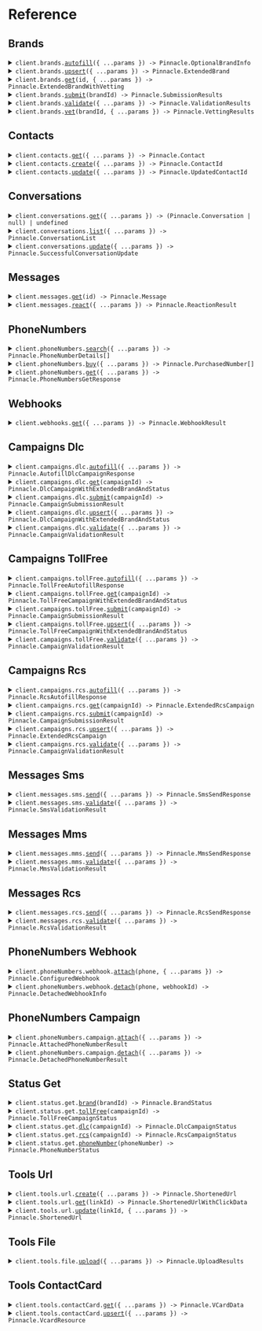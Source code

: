 # Reference

## Brands

<details><summary><code>client.brands.<a href="/src/api/resources/brands/client/Client.ts">autofill</a>({ ...params }) -> Pinnacle.OptionalBrandInfo</code></summary>
<dl>
<dd>

#### 📝 Description

<dl>
<dd>

<dl>
<dd>

Automatically populate brand information based on partial input data you provide.

</dd>
</dl>
</dd>
</dl>

#### 🔌 Usage

<dl>
<dd>

<dl>
<dd>

```typescript
await client.brands.autofill({
    additional_info: "A developer-friendly, compliant API for SMS, MMS, and RCS, built to scale real conversations.",
    name: "Pinnacle",
    options: {
        forceReload: true,
    },
    website: "https://www.pinnacle.sh",
});
```

</dd>
</dl>
</dd>
</dl>

#### ⚙️ Parameters

<dl>
<dd>

<dl>
<dd>

**request:** `Pinnacle.AutofillBrandParams`

</dd>
</dl>

<dl>
<dd>

**requestOptions:** `Brands.RequestOptions`

</dd>
</dl>
</dd>
</dl>

</dd>
</dl>
</details>

<details><summary><code>client.brands.<a href="/src/api/resources/brands/client/Client.ts">upsert</a>({ ...params }) -> Pinnacle.ExtendedBrand</code></summary>
<dl>
<dd>

#### 📝 Description

<dl>
<dd>

<dl>
<dd>

Create a new brand or update an existing brand by with the provided information.

</dd>
</dl>
</dd>
</dl>

#### 🔌 Usage

<dl>
<dd>

<dl>
<dd>

```typescript
await client.brands.upsert({
    address: "500 Folsom St, San Francisco, CA 94105",
    contact: {
        email: "michael.chen@trypinnacle.app",
        name: "Michael Chen",
        phone: "+14155551234",
        title: "Customer Support Representative",
    },
    dba: "Pinnacle RCS",
    description: "A developer-friendly, compliant API for SMS, MMS, and RCS, built to scale real conversations.",
    ein: "88-1234567",
    email: "founders@trypinnacle.app",
    id: 1,
    name: "Pinnacle",
    sector: "TECHNOLOGY",
    type: "PRIVATE_PROFIT",
    website: "https://www.pinnacle.sh",
});
```

</dd>
</dl>
</dd>
</dl>

#### ⚙️ Parameters

<dl>
<dd>

<dl>
<dd>

**request:** `Pinnacle.UpsertBrandParams`

</dd>
</dl>

<dl>
<dd>

**requestOptions:** `Brands.RequestOptions`

</dd>
</dl>
</dd>
</dl>

</dd>
</dl>
</details>

<details><summary><code>client.brands.<a href="/src/api/resources/brands/client/Client.ts">get</a>(id, { ...params }) -> Pinnacle.ExtendedBrandWithVetting</code></summary>
<dl>
<dd>

#### 📝 Description

<dl>
<dd>

<dl>
<dd>

Retrieve detailed information for a specific brand in your account by ID.

</dd>
</dl>
</dd>
</dl>

#### 🔌 Usage

<dl>
<dd>

<dl>
<dd>

```typescript
await client.brands.get(1);
```

</dd>
</dl>
</dd>
</dl>

#### ⚙️ Parameters

<dl>
<dd>

<dl>
<dd>

**id:** `number` — ID of an existing brand in your account that you want to retrieve.

</dd>
</dl>

<dl>
<dd>

**request:** `Pinnacle.BrandsGetRequest`

</dd>
</dl>

<dl>
<dd>

**requestOptions:** `Brands.RequestOptions`

</dd>
</dl>
</dd>
</dl>

</dd>
</dl>
</details>

<details><summary><code>client.brands.<a href="/src/api/resources/brands/client/Client.ts">submit</a>(brandId) -> Pinnacle.SubmissionResults</code></summary>
<dl>
<dd>

#### 📝 Description

<dl>
<dd>

<dl>
<dd>

Submit your brand for review and approval by the compliance team.

</dd>
</dl>
</dd>
</dl>

#### 🔌 Usage

<dl>
<dd>

<dl>
<dd>

```typescript
await client.brands.submit(1);
```

</dd>
</dl>
</dd>
</dl>

#### ⚙️ Parameters

<dl>
<dd>

<dl>
<dd>

**brandId:** `number`

The unique identifier of the brand you want to submit for review. <br>

Must correspond to an existing brand in your account that is ready for submission.

</dd>
</dl>

<dl>
<dd>

**requestOptions:** `Brands.RequestOptions`

</dd>
</dl>
</dd>
</dl>

</dd>
</dl>
</details>

<details><summary><code>client.brands.<a href="/src/api/resources/brands/client/Client.ts">validate</a>({ ...params }) -> Pinnacle.ValidationResults</code></summary>
<dl>
<dd>

#### 📝 Description

<dl>
<dd>

<dl>
<dd>

Validate your brand information for compliance and correctness before submission or storage.

</dd>
</dl>
</dd>
</dl>

#### 🔌 Usage

<dl>
<dd>

<dl>
<dd>

```typescript
await client.brands.validate({
    address: "500 Folsom St, San Francisco, CA 94105",
    contact: {
        email: "michael.chen@trypinnacle.app",
        name: "Michael Chen",
        phone: "+14155551234",
        title: "Customer Support Representative",
    },
    dba: "Pinnacle Messaging",
    description: "Pinnacle is an SMS, MMS, and RCS API for scaling conversations with customers you value.",
    ein: "88-1234567",
    email: "founders@trypinnacle.app",
    name: "Pinnacle",
    sector: "TECHNOLOGY",
    type: "PRIVATE_PROFIT",
    website: "https://www.pinnacle.sh",
});
```

</dd>
</dl>
</dd>
</dl>

#### ⚙️ Parameters

<dl>
<dd>

<dl>
<dd>

**request:** `Pinnacle.ValidateBrandParams`

</dd>
</dl>

<dl>
<dd>

**requestOptions:** `Brands.RequestOptions`

</dd>
</dl>
</dd>
</dl>

</dd>
</dl>
</details>

<details><summary><code>client.brands.<a href="/src/api/resources/brands/client/Client.ts">vet</a>(brandId, { ...params }) -> Pinnacle.VettingResults</code></summary>
<dl>
<dd>

#### 📝 Description

<dl>
<dd>

<dl>
<dd>

Submit a brand for external vetting verification to enhance your brand's trust score and improved message delivery rates.

</dd>
</dl>
</dd>
</dl>

#### 🔌 Usage

<dl>
<dd>

<dl>
<dd>

```typescript
await client.brands.vet(1, {});
```

</dd>
</dl>
</dd>
</dl>

#### ⚙️ Parameters

<dl>
<dd>

<dl>
<dd>

**brandId:** `number`

The unique identifier of the brand to vet. <br>

The brand must be already registered before it can be vetted.

</dd>
</dl>

<dl>
<dd>

**request:** `Pinnacle.VetBrandParams`

</dd>
</dl>

<dl>
<dd>

**requestOptions:** `Brands.RequestOptions`

</dd>
</dl>
</dd>
</dl>

</dd>
</dl>
</details>

## Contacts

<details><summary><code>client.contacts.<a href="/src/api/resources/contacts/client/Client.ts">get</a>({ ...params }) -> Pinnacle.Contact</code></summary>
<dl>
<dd>

#### 📝 Description

<dl>
<dd>

<dl>
<dd>

Retrieve contact information for a given number.

</dd>
</dl>
</dd>
</dl>

#### 🔌 Usage

<dl>
<dd>

<dl>
<dd>

```typescript
await client.contacts.get();
```

</dd>
</dl>
</dd>
</dl>

#### ⚙️ Parameters

<dl>
<dd>

<dl>
<dd>

**request:** `Pinnacle.ContactsGetRequest`

</dd>
</dl>

<dl>
<dd>

**requestOptions:** `Contacts.RequestOptions`

</dd>
</dl>
</dd>
</dl>

</dd>
</dl>
</details>

<details><summary><code>client.contacts.<a href="/src/api/resources/contacts/client/Client.ts">create</a>({ ...params }) -> Pinnacle.ContactId</code></summary>
<dl>
<dd>

#### 📝 Description

<dl>
<dd>

<dl>
<dd>

Create a new contact for a given phone number.

</dd>
</dl>
</dd>
</dl>

#### 🔌 Usage

<dl>
<dd>

<dl>
<dd>

```typescript
await client.contacts.create({
    phoneNumber: "phoneNumber",
});
```

</dd>
</dl>
</dd>
</dl>

#### ⚙️ Parameters

<dl>
<dd>

<dl>
<dd>

**request:** `Pinnacle.CreateContactParams`

</dd>
</dl>

<dl>
<dd>

**requestOptions:** `Contacts.RequestOptions`

</dd>
</dl>
</dd>
</dl>

</dd>
</dl>
</details>

<details><summary><code>client.contacts.<a href="/src/api/resources/contacts/client/Client.ts">update</a>({ ...params }) -> Pinnacle.UpdatedContactId</code></summary>
<dl>
<dd>

#### 📝 Description

<dl>
<dd>

<dl>
<dd>

Update an existing contact.

</dd>
</dl>
</dd>
</dl>

#### 🔌 Usage

<dl>
<dd>

<dl>
<dd>

```typescript
await client.contacts.update({
    description: "Retired",
    email: "alvaroopedtech@pinnacle.sh",
    name: "Retired Bestie",
    tags: ["friend"],
    id: 137,
});
```

</dd>
</dl>
</dd>
</dl>

#### ⚙️ Parameters

<dl>
<dd>

<dl>
<dd>

**request:** `Pinnacle.UpdateContactParams`

</dd>
</dl>

<dl>
<dd>

**requestOptions:** `Contacts.RequestOptions`

</dd>
</dl>
</dd>
</dl>

</dd>
</dl>
</details>

## Conversations

<details><summary><code>client.conversations.<a href="/src/api/resources/conversations/client/Client.ts">get</a>({ ...params }) -> (Pinnacle.Conversation | null) | undefined</code></summary>
<dl>
<dd>

#### 📝 Description

<dl>
<dd>

<dl>
<dd>

Fetch a specific conversation using either its unique identifier or by matching sender and recipient details.

</dd>
</dl>
</dd>
</dl>

#### 🔌 Usage

<dl>
<dd>

<dl>
<dd>

```typescript
await client.conversations.get({
    id: 1,
});
```

</dd>
</dl>
</dd>
</dl>

#### ⚙️ Parameters

<dl>
<dd>

<dl>
<dd>

**request:** `Pinnacle.GetConversationParams`

</dd>
</dl>

<dl>
<dd>

**requestOptions:** `Conversations.RequestOptions`

</dd>
</dl>
</dd>
</dl>

</dd>
</dl>
</details>

<details><summary><code>client.conversations.<a href="/src/api/resources/conversations/client/Client.ts">list</a>({ ...params }) -> Pinnacle.ConversationList</code></summary>
<dl>
<dd>

#### 📝 Description

<dl>
<dd>

<dl>
<dd>

Retrieves conversations by page with optional filtering based off provided parameters.

</dd>
</dl>
</dd>
</dl>

#### 🔌 Usage

<dl>
<dd>

<dl>
<dd>

```typescript
await client.conversations.list({
    brandId: 101,
    campaignId: 136,
    campaignType: "TOLL_FREE",
    pageIndex: 0,
    pageSize: 20,
    receiver: "+16509231662",
    sender: "+18445551234",
});
```

</dd>
</dl>
</dd>
</dl>

#### ⚙️ Parameters

<dl>
<dd>

<dl>
<dd>

**request:** `Pinnacle.ListConversationsParams`

</dd>
</dl>

<dl>
<dd>

**requestOptions:** `Conversations.RequestOptions`

</dd>
</dl>
</dd>
</dl>

</dd>
</dl>
</details>

<details><summary><code>client.conversations.<a href="/src/api/resources/conversations/client/Client.ts">update</a>({ ...params }) -> Pinnacle.SuccessfulConversationUpdate</code></summary>
<dl>
<dd>

#### 📝 Description

<dl>
<dd>

<dl>
<dd>

Update the notes associated with a specific conversation.

</dd>
</dl>
</dd>
</dl>

#### 🔌 Usage

<dl>
<dd>

<dl>
<dd>

```typescript
await client.conversations.update({
    id: 123,
    notes: "Follow-up completed. Customer satisfied with resolution.",
});
```

</dd>
</dl>
</dd>
</dl>

#### ⚙️ Parameters

<dl>
<dd>

<dl>
<dd>

**request:** `Pinnacle.UpdateConversationParams`

</dd>
</dl>

<dl>
<dd>

**requestOptions:** `Conversations.RequestOptions`

</dd>
</dl>
</dd>
</dl>

</dd>
</dl>
</details>

## Messages

<details><summary><code>client.messages.<a href="/src/api/resources/messages/client/Client.ts">get</a>(id) -> Pinnacle.Message</code></summary>
<dl>
<dd>

#### 📝 Description

<dl>
<dd>

<dl>
<dd>

Retrieve a previously sent message.

</dd>
</dl>
</dd>
</dl>

#### 🔌 Usage

<dl>
<dd>

<dl>
<dd>

```typescript
await client.messages.get(1240);
```

</dd>
</dl>
</dd>
</dl>

#### ⚙️ Parameters

<dl>
<dd>

<dl>
<dd>

**id:** `number` — Unique identifier of the message.

</dd>
</dl>

<dl>
<dd>

**requestOptions:** `Messages.RequestOptions`

</dd>
</dl>
</dd>
</dl>

</dd>
</dl>
</details>

<details><summary><code>client.messages.<a href="/src/api/resources/messages/client/Client.ts">react</a>({ ...params }) -> Pinnacle.ReactionResult</code></summary>
<dl>
<dd>

#### 📝 Description

<dl>
<dd>

<dl>
<dd>

Add or remove an emoji reaction to a previously sent message.

</dd>
</dl>
</dd>
</dl>

#### 🔌 Usage

<dl>
<dd>

<dl>
<dd>

```typescript
await client.messages.react({
    messageId: 1410,
    options: {
        force: true,
    },
    reaction: "\uD83D\uDC4D",
});
```

</dd>
</dl>
</dd>
</dl>

#### ⚙️ Parameters

<dl>
<dd>

<dl>
<dd>

**request:** `Pinnacle.ReactMessageParams`

</dd>
</dl>

<dl>
<dd>

**requestOptions:** `Messages.RequestOptions`

</dd>
</dl>
</dd>
</dl>

</dd>
</dl>
</details>

## PhoneNumbers

<details><summary><code>client.phoneNumbers.<a href="/src/api/resources/phoneNumbers/client/Client.ts">search</a>({ ...params }) -> Pinnacle.PhoneNumberDetails[]</code></summary>
<dl>
<dd>

#### 📝 Description

<dl>
<dd>

<dl>
<dd>

Search for available phone numbers that match your exact criteria.

</dd>
</dl>
</dd>
</dl>

#### 🔌 Usage

<dl>
<dd>

<dl>
<dd>

```typescript
await client.phoneNumbers.search({
    features: ["SMS", "MMS"],
    location: {
        city: "New York",
        nationalDestinationCode: "212",
    },
    number: {
        contains: "514",
        startsWith: "45",
    },
    options: {
        limit: 4,
    },
    type: ["LOCAL"],
});
```

</dd>
</dl>
</dd>
</dl>

#### ⚙️ Parameters

<dl>
<dd>

<dl>
<dd>

**request:** `Pinnacle.SearchPhoneNumberParams`

</dd>
</dl>

<dl>
<dd>

**requestOptions:** `PhoneNumbers.RequestOptions`

</dd>
</dl>
</dd>
</dl>

</dd>
</dl>
</details>

<details><summary><code>client.phoneNumbers.<a href="/src/api/resources/phoneNumbers/client/Client.ts">buy</a>({ ...params }) -> Pinnacle.PurchasedNumber[]</code></summary>
<dl>
<dd>

#### 📝 Description

<dl>
<dd>

<dl>
<dd>

Purchase one or more phone numbers found through the [search endpoint](./search). <br>

Billing uses your account credits and the numbers are ready for immediate use.

</dd>
</dl>
</dd>
</dl>

#### 🔌 Usage

<dl>
<dd>

<dl>
<dd>

```typescript
await client.phoneNumbers.buy({
    numbers: ["+18559491727"],
});
```

</dd>
</dl>
</dd>
</dl>

#### ⚙️ Parameters

<dl>
<dd>

<dl>
<dd>

**request:** `Pinnacle.BuyPhoneNumberParams`

</dd>
</dl>

<dl>
<dd>

**requestOptions:** `PhoneNumbers.RequestOptions`

</dd>
</dl>
</dd>
</dl>

</dd>
</dl>
</details>

<details><summary><code>client.phoneNumbers.<a href="/src/api/resources/phoneNumbers/client/Client.ts">get</a>({ ...params }) -> Pinnacle.PhoneNumbersGetResponse</code></summary>
<dl>
<dd>

#### 📝 Description

<dl>
<dd>

<dl>
<dd>

Retrieve information about any phone number.

</dd>
</dl>
</dd>
</dl>

#### 🔌 Usage

<dl>
<dd>

<dl>
<dd>

```typescript
await client.phoneNumbers.get({
    phone: "+11234567890",
    level: "advanced",
    options: {
        risk: true,
        enhanced_contact_info: {
            context: "This is my friend from JZ. He has done a lot in the crypto space.",
        },
    },
});
```

</dd>
</dl>
</dd>
</dl>

#### ⚙️ Parameters

<dl>
<dd>

<dl>
<dd>

**request:** `Pinnacle.RetrievePhoneNumberDetailsParams`

</dd>
</dl>

<dl>
<dd>

**requestOptions:** `PhoneNumbers.RequestOptions`

</dd>
</dl>
</dd>
</dl>

</dd>
</dl>
</details>

## Webhooks

<details><summary><code>client.webhooks.<a href="/src/api/resources/webhooks/client/Client.ts">get</a>({ ...params }) -> Pinnacle.WebhookResult</code></summary>
<dl>
<dd>

#### 📝 Description

<dl>
<dd>

<dl>
<dd>

Retrieve all webhook that are set up to receive events for specific URLs or phone numbers.

</dd>
</dl>
</dd>
</dl>

#### 🔌 Usage

<dl>
<dd>

<dl>
<dd>

```typescript
await client.webhooks.get({
    identifiers: [
        "https://www.pinnacle.sh/payment",
        "+14155678901",
        "https://www.pinnacle.sh/sms-callback",
        "+14153456659",
    ],
});
```

</dd>
</dl>
</dd>
</dl>

#### ⚙️ Parameters

<dl>
<dd>

<dl>
<dd>

**request:** `Pinnacle.GetWebhookParams`

</dd>
</dl>

<dl>
<dd>

**requestOptions:** `Webhooks.RequestOptions`

</dd>
</dl>
</dd>
</dl>

</dd>
</dl>
</details>

## Campaigns Dlc

<details><summary><code>client.campaigns.dlc.<a href="/src/api/resources/campaigns/resources/dlc/client/Client.ts">autofill</a>({ ...params }) -> Pinnacle.AutofillDlcCampaignResponse</code></summary>
<dl>
<dd>

#### 📝 Description

<dl>
<dd>

<dl>
<dd>

Generate campaign details based off existing campaign and the brand it's connected to.

</dd>
</dl>
</dd>
</dl>

#### 🔌 Usage

<dl>
<dd>

<dl>
<dd>

```typescript
await client.campaigns.dlc.autofill({
    additionalInfo: "Please autofill missing DLC campaign fields using my brand profile",
    campaignId: 161,
});
```

</dd>
</dl>
</dd>
</dl>

#### ⚙️ Parameters

<dl>
<dd>

<dl>
<dd>

**request:** `Pinnacle.AutofillCampaignParams`

</dd>
</dl>

<dl>
<dd>

**requestOptions:** `Dlc.RequestOptions`

</dd>
</dl>
</dd>
</dl>

</dd>
</dl>
</details>

<details><summary><code>client.campaigns.dlc.<a href="/src/api/resources/campaigns/resources/dlc/client/Client.ts">get</a>(campaignId) -> Pinnacle.DlcCampaignWithExtendedBrandAndStatus</code></summary>
<dl>
<dd>

#### 📝 Description

<dl>
<dd>

<dl>
<dd>

Retrieve DLC campaign.

</dd>
</dl>
</dd>
</dl>

#### 🔌 Usage

<dl>
<dd>

<dl>
<dd>

```typescript
await client.campaigns.dlc.get(28);
```

</dd>
</dl>
</dd>
</dl>

#### ⚙️ Parameters

<dl>
<dd>

<dl>
<dd>

**campaignId:** `number` — Unique identifier of the DLC campaign.

</dd>
</dl>

<dl>
<dd>

**requestOptions:** `Dlc.RequestOptions`

</dd>
</dl>
</dd>
</dl>

</dd>
</dl>
</details>

<details><summary><code>client.campaigns.dlc.<a href="/src/api/resources/campaigns/resources/dlc/client/Client.ts">submit</a>(campaignId) -> Pinnacle.CampaignSubmissionResult</code></summary>
<dl>
<dd>

#### 📝 Description

<dl>
<dd>

<dl>
<dd>

Submit your DLC campaign for approval and activation with carriers.

</dd>
</dl>
</dd>
</dl>

#### 🔌 Usage

<dl>
<dd>

<dl>
<dd>

```typescript
await client.campaigns.dlc.submit(161);
```

</dd>
</dl>
</dd>
</dl>

#### ⚙️ Parameters

<dl>
<dd>

<dl>
<dd>

**campaignId:** `number` — Unique identifier of the DLC campaign to submit.

</dd>
</dl>

<dl>
<dd>

**requestOptions:** `Dlc.RequestOptions`

</dd>
</dl>
</dd>
</dl>

</dd>
</dl>
</details>

<details><summary><code>client.campaigns.dlc.<a href="/src/api/resources/campaigns/resources/dlc/client/Client.ts">upsert</a>({ ...params }) -> Pinnacle.DlcCampaignWithExtendedBrandAndStatus</code></summary>
<dl>
<dd>

#### 📝 Description

<dl>
<dd>

<dl>
<dd>

Create a new DLC campaign or updates an existing one. <br>

Omit campaignId to create a campaign.

</dd>
</dl>
</dd>
</dl>

#### 🔌 Usage

<dl>
<dd>

<dl>
<dd>

```typescript
await client.campaigns.dlc.upsert({
    autoRenew: true,
    brand: 1,
    campaignId: 161,
    keywords: {
        HELP: {
            message: "Reply HELP for assistance, STOP to opt-out",
            values: ["HELP", "INFO", "SUPPORT"],
        },
        OPT_IN: {
            message: "Welcome! You're now subscribed to Pinnacle.",
            values: ["JOIN", "START", "SUBSCRIBE"],
        },
        OPT_OUT: {
            message: "You've been unsubscribed. Reply START to rejoin.",
            values: ["STOP", "QUIT", "UNSUBSCRIBE"],
        },
    },
    links: {
        privacyPolicy: "https://www.pinnacle.sh/privacy",
        termsOfService: "https://www.pinnacle.sh/terms",
    },
    messageFlow: "Customer initiates -> Automated response -> Agent follow-up if needed",
    name: "Account Notifications",
    options: {
        affiliateMarketing: false,
        ageGated: false,
        directLending: false,
        embeddedLink: "https://www.pinnacle.sh/example",
        embeddedPhone: false,
        numberPooling: false,
    },
    sampleMessages: ["Security alert: Unusual login detected from new device."],
    useCase: {
        sub: ["FRAUD_ALERT"],
        value: "ACCOUNT_NOTIFICATION",
    },
});
```

</dd>
</dl>
</dd>
</dl>

#### ⚙️ Parameters

<dl>
<dd>

<dl>
<dd>

**request:** `Pinnacle.campaigns.UpsertDlcCampaignParams`

</dd>
</dl>

<dl>
<dd>

**requestOptions:** `Dlc.RequestOptions`

</dd>
</dl>
</dd>
</dl>

</dd>
</dl>
</details>

<details><summary><code>client.campaigns.dlc.<a href="/src/api/resources/campaigns/resources/dlc/client/Client.ts">validate</a>({ ...params }) -> Pinnacle.CampaignValidationResult</code></summary>
<dl>
<dd>

#### 📝 Description

<dl>
<dd>

<dl>
<dd>

Validate your DLC campaign configuration against carrier requirements and compliance rules.

</dd>
</dl>
</dd>
</dl>

#### 🔌 Usage

<dl>
<dd>

<dl>
<dd>

```typescript
await client.campaigns.dlc.validate({
    additionalInfo: "Please validate this DLC campaign for 10DLC compliance",
    campaignId: 161,
});
```

</dd>
</dl>
</dd>
</dl>

#### ⚙️ Parameters

<dl>
<dd>

<dl>
<dd>

**request:** `Pinnacle.ValidateCampaignParams`

</dd>
</dl>

<dl>
<dd>

**requestOptions:** `Dlc.RequestOptions`

</dd>
</dl>
</dd>
</dl>

</dd>
</dl>
</details>

## Campaigns TollFree

<details><summary><code>client.campaigns.tollFree.<a href="/src/api/resources/campaigns/resources/tollFree/client/Client.ts">autofill</a>({ ...params }) -> Pinnacle.TollFreeAutofillResponse</code></summary>
<dl>
<dd>

#### 📝 Description

<dl>
<dd>

<dl>
<dd>

Generate campaign details based off existing campaign and the brand it's connected to.

</dd>
</dl>
</dd>
</dl>

#### 🔌 Usage

<dl>
<dd>

<dl>
<dd>

```typescript
await client.campaigns.tollFree.autofill({
    additionalInfo: "Please autofill missing DLC campaign fields using my brand profile",
    campaignId: 161,
});
```

</dd>
</dl>
</dd>
</dl>

#### ⚙️ Parameters

<dl>
<dd>

<dl>
<dd>

**request:** `Pinnacle.AutofillCampaignParams`

</dd>
</dl>

<dl>
<dd>

**requestOptions:** `TollFree.RequestOptions`

</dd>
</dl>
</dd>
</dl>

</dd>
</dl>
</details>

<details><summary><code>client.campaigns.tollFree.<a href="/src/api/resources/campaigns/resources/tollFree/client/Client.ts">get</a>(campaignId) -> Pinnacle.TollFreeCampaignWithExtendedBrandAndStatus</code></summary>
<dl>
<dd>

#### 📝 Description

<dl>
<dd>

<dl>
<dd>

Retrieve Toll-Free campaign.

</dd>
</dl>
</dd>
</dl>

#### 🔌 Usage

<dl>
<dd>

<dl>
<dd>

```typescript
await client.campaigns.tollFree.get(161);
```

</dd>
</dl>
</dd>
</dl>

#### ⚙️ Parameters

<dl>
<dd>

<dl>
<dd>

**campaignId:** `number` — Unique identifier of toll-free campaign.

</dd>
</dl>

<dl>
<dd>

**requestOptions:** `TollFree.RequestOptions`

</dd>
</dl>
</dd>
</dl>

</dd>
</dl>
</details>

<details><summary><code>client.campaigns.tollFree.<a href="/src/api/resources/campaigns/resources/tollFree/client/Client.ts">submit</a>(campaignId) -> Pinnacle.CampaignSubmissionResult</code></summary>
<dl>
<dd>

#### 📝 Description

<dl>
<dd>

<dl>
<dd>

Submit your toll-free campaign for approval and activation with carriers.

</dd>
</dl>
</dd>
</dl>

#### 🔌 Usage

<dl>
<dd>

<dl>
<dd>

```typescript
await client.campaigns.tollFree.submit(161);
```

</dd>
</dl>
</dd>
</dl>

#### ⚙️ Parameters

<dl>
<dd>

<dl>
<dd>

**campaignId:** `number` — Unique identifier of the toll-free campaign to submit.

</dd>
</dl>

<dl>
<dd>

**requestOptions:** `TollFree.RequestOptions`

</dd>
</dl>
</dd>
</dl>

</dd>
</dl>
</details>

<details><summary><code>client.campaigns.tollFree.<a href="/src/api/resources/campaigns/resources/tollFree/client/Client.ts">upsert</a>({ ...params }) -> Pinnacle.TollFreeCampaignWithExtendedBrandAndStatus</code></summary>
<dl>
<dd>

#### 📝 Description

<dl>
<dd>

<dl>
<dd>

Create a new toll-free campaign or updates an existing one.<br>

Omit campaignId to create a campaign.

</dd>
</dl>
</dd>
</dl>

#### 🔌 Usage

<dl>
<dd>

<dl>
<dd>

```typescript
await client.campaigns.tollFree.upsert({
    brand: 2,
    campaignId: 161,
    monthlyVolume: "1,000",
    name: "Pinnacle",
    optIn: {
        method: "DIGITAL",
        url: "https://www.pinnacle.sh/",
        workflowDescription: "Visit https://www.pinnacle.sh/",
    },
    productionMessageContent: "Join Pinnacle's workshop tomorrow and send your first RCS!",
    useCase: {
        summary: "Alerts clients about any Pinnacle hosted workshops.",
        value: "WORKSHOP_ALERTS",
    },
});
```

</dd>
</dl>
</dd>
</dl>

#### ⚙️ Parameters

<dl>
<dd>

<dl>
<dd>

**request:** `Pinnacle.campaigns.UpsertTollFreeCampaignParams`

</dd>
</dl>

<dl>
<dd>

**requestOptions:** `TollFree.RequestOptions`

</dd>
</dl>
</dd>
</dl>

</dd>
</dl>
</details>

<details><summary><code>client.campaigns.tollFree.<a href="/src/api/resources/campaigns/resources/tollFree/client/Client.ts">validate</a>({ ...params }) -> Pinnacle.CampaignValidationResult</code></summary>
<dl>
<dd>

#### 📝 Description

<dl>
<dd>

<dl>
<dd>

Validate your toll-free campaign configuration against carrier requirements and compliance rules.

</dd>
</dl>
</dd>
</dl>

#### 🔌 Usage

<dl>
<dd>

<dl>
<dd>

```typescript
await client.campaigns.tollFree.validate({
    additionalInfo: "Please validate this DLC campaign for 10DLC compliance",
    campaignId: 161,
});
```

</dd>
</dl>
</dd>
</dl>

#### ⚙️ Parameters

<dl>
<dd>

<dl>
<dd>

**request:** `Pinnacle.ValidateCampaignParams`

</dd>
</dl>

<dl>
<dd>

**requestOptions:** `TollFree.RequestOptions`

</dd>
</dl>
</dd>
</dl>

</dd>
</dl>
</details>

## Campaigns Rcs

<details><summary><code>client.campaigns.rcs.<a href="/src/api/resources/campaigns/resources/rcs/client/Client.ts">autofill</a>({ ...params }) -> Pinnacle.RcsAutofillResponse</code></summary>
<dl>
<dd>

#### 📝 Description

<dl>
<dd>

<dl>
<dd>

Generate campaign details based off existing campaign and the brand it's connected to.

</dd>
</dl>
</dd>
</dl>

#### 🔌 Usage

<dl>
<dd>

<dl>
<dd>

```typescript
await client.campaigns.rcs.autofill({
    additionalInfo: "Please autofill missing DLC campaign fields using my brand profile",
    campaignId: 161,
});
```

</dd>
</dl>
</dd>
</dl>

#### ⚙️ Parameters

<dl>
<dd>

<dl>
<dd>

**request:** `Pinnacle.AutofillCampaignParams`

</dd>
</dl>

<dl>
<dd>

**requestOptions:** `Rcs.RequestOptions`

</dd>
</dl>
</dd>
</dl>

</dd>
</dl>
</details>

<details><summary><code>client.campaigns.rcs.<a href="/src/api/resources/campaigns/resources/rcs/client/Client.ts">get</a>(campaignId) -> Pinnacle.ExtendedRcsCampaign</code></summary>
<dl>
<dd>

#### 📝 Description

<dl>
<dd>

<dl>
<dd>

Retrieve RCS campaign.

</dd>
</dl>
</dd>
</dl>

#### 🔌 Usage

<dl>
<dd>

<dl>
<dd>

```typescript
await client.campaigns.rcs.get(161);
```

</dd>
</dl>
</dd>
</dl>

#### ⚙️ Parameters

<dl>
<dd>

<dl>
<dd>

**campaignId:** `number` — Unique identifier of the RCS campaign.

</dd>
</dl>

<dl>
<dd>

**requestOptions:** `Rcs.RequestOptions`

</dd>
</dl>
</dd>
</dl>

</dd>
</dl>
</details>

<details><summary><code>client.campaigns.rcs.<a href="/src/api/resources/campaigns/resources/rcs/client/Client.ts">submit</a>(campaignId) -> Pinnacle.CampaignSubmissionResult</code></summary>
<dl>
<dd>

#### 📝 Description

<dl>
<dd>

<dl>
<dd>

Submit your RCS campaign for approval and activation with carriers.

</dd>
</dl>
</dd>
</dl>

#### 🔌 Usage

<dl>
<dd>

<dl>
<dd>

```typescript
await client.campaigns.rcs.submit(161);
```

</dd>
</dl>
</dd>
</dl>

#### ⚙️ Parameters

<dl>
<dd>

<dl>
<dd>

**campaignId:** `number` — Unique identifier of the RCS campaign to retrieve.

</dd>
</dl>

<dl>
<dd>

**requestOptions:** `Rcs.RequestOptions`

</dd>
</dl>
</dd>
</dl>

</dd>
</dl>
</details>

<details><summary><code>client.campaigns.rcs.<a href="/src/api/resources/campaigns/resources/rcs/client/Client.ts">upsert</a>({ ...params }) -> Pinnacle.ExtendedRcsCampaign</code></summary>
<dl>
<dd>

#### 📝 Description

<dl>
<dd>

<dl>
<dd>

Create a new RCS campaign or updates an existing one. <br>

Omit campaignId to create a campaign.

</dd>
</dl>
</dd>
</dl>

#### 🔌 Usage

<dl>
<dd>

<dl>
<dd>

```typescript
await client.campaigns.rcs.upsert({
    agent: {
        color: "#000000",
        description:
            "Engaging campaigns with RBM \u2013 next-gen SMS marketing with rich content and better analytics.",
        emails: [
            {
                email: "founders@trypinnacle.app",
                label: "Email Us",
            },
        ],
        heroUrl: "https://agent-logos.storage.googleapis.com/_/m0bk9mmw7kfynqiKSPfsaoc6",
        iconUrl: "https://agent-logos.storage.googleapis.com/_/m0bk9gvlDunZEw1krfruZmw3",
        name: "Pinnacle Software Development",
        phones: [
            {
                label: "Contact us directly",
                phone: "+14154467821",
            },
        ],
        websites: [
            {
                label: "Get started with Pinnacle",
                url: "https://www.trypinnacle.app/",
            },
        ],
    },
    brand: 2,
    expectedAgentResponses: [
        "Here are the things I can help you with.",
        "I can assist you with booking an appointment, or you may choose to book manually.",
        "Here are the available times to connect with a representative tomorrow.",
        "Your appointment has been scheduled.",
    ],
    links: {
        privacyPolicy: "https://www.trypinnacle.app/privacy",
        termsOfService: "https://www.trypinnacle.app/terms",
    },
    optIn: {
        method: "WEBSITE",
        termsAndConditions: "Would you like to subscribe to Pinnacle?",
    },
    optOut: {
        description: "Reply STOP to opt-out anytime.",
        keywords: ["STOP", "UNSUBSCRIBE", "END"],
    },
    useCase: {
        behavior: "Acts as a customer service representative.",
        value: "OTHER",
    },
});
```

</dd>
</dl>
</dd>
</dl>

#### ⚙️ Parameters

<dl>
<dd>

<dl>
<dd>

**request:** `Pinnacle.campaigns.UpsertRcsCampaignParams`

</dd>
</dl>

<dl>
<dd>

**requestOptions:** `Rcs.RequestOptions`

</dd>
</dl>
</dd>
</dl>

</dd>
</dl>
</details>

<details><summary><code>client.campaigns.rcs.<a href="/src/api/resources/campaigns/resources/rcs/client/Client.ts">validate</a>({ ...params }) -> Pinnacle.CampaignValidationResult</code></summary>
<dl>
<dd>

#### 📝 Description

<dl>
<dd>

<dl>
<dd>

Validate your RCS campaign configuration against carrier requirements and compliance rules.

</dd>
</dl>
</dd>
</dl>

#### 🔌 Usage

<dl>
<dd>

<dl>
<dd>

```typescript
await client.campaigns.rcs.validate({
    additionalInfo: "Please validate this DLC campaign for 10DLC compliance",
    campaignId: 161,
});
```

</dd>
</dl>
</dd>
</dl>

#### ⚙️ Parameters

<dl>
<dd>

<dl>
<dd>

**request:** `Pinnacle.ValidateCampaignParams`

</dd>
</dl>

<dl>
<dd>

**requestOptions:** `Rcs.RequestOptions`

</dd>
</dl>
</dd>
</dl>

</dd>
</dl>
</details>

## Messages Sms

<details><summary><code>client.messages.sms.<a href="/src/api/resources/messages/resources/sms/client/Client.ts">send</a>({ ...params }) -> Pinnacle.SmsSendResponse</code></summary>
<dl>
<dd>

#### 📝 Description

<dl>
<dd>

<dl>
<dd>

Send a SMS message immediately or schedule it for future delivery.

</dd>
</dl>
</dd>
</dl>

#### 🔌 Usage

<dl>
<dd>

<dl>
<dd>

```typescript
await client.messages.sms.send({
    from: "+14155164736",
    text: "Hey! \uD83D\uDE02",
    to: "+14154746461",
});
```

</dd>
</dl>
</dd>
</dl>

#### ⚙️ Parameters

<dl>
<dd>

<dl>
<dd>

**request:** `Pinnacle.messages.Sms`

</dd>
</dl>

<dl>
<dd>

**requestOptions:** `Sms.RequestOptions`

</dd>
</dl>
</dd>
</dl>

</dd>
</dl>
</details>

<details><summary><code>client.messages.sms.<a href="/src/api/resources/messages/resources/sms/client/Client.ts">validate</a>({ ...params }) -> Pinnacle.SmsValidationResult</code></summary>
<dl>
<dd>

#### 📝 Description

<dl>
<dd>

<dl>
<dd>

Validate SMS message content without sending it.

</dd>
</dl>
</dd>
</dl>

#### 🔌 Usage

<dl>
<dd>

<dl>
<dd>

```typescript
await client.messages.sms.validate({
    text: "Hello from Pinnacle",
});
```

</dd>
</dl>
</dd>
</dl>

#### ⚙️ Parameters

<dl>
<dd>

<dl>
<dd>

**request:** `Pinnacle.SmsContent`

</dd>
</dl>

<dl>
<dd>

**requestOptions:** `Sms.RequestOptions`

</dd>
</dl>
</dd>
</dl>

</dd>
</dl>
</details>

## Messages Mms

<details><summary><code>client.messages.mms.<a href="/src/api/resources/messages/resources/mms/client/Client.ts">send</a>({ ...params }) -> Pinnacle.MmsSendResponse</code></summary>
<dl>
<dd>

#### 📝 Description

<dl>
<dd>

<dl>
<dd>

Send a MMS immediately or schedule it for future delivery.

</dd>
</dl>
</dd>
</dl>

#### 🔌 Usage

<dl>
<dd>

<dl>
<dd>

```typescript
await client.messages.mms.send({
    from: "+14155164736",
    mediaUrls: ["https://fastly.picsum.photos/id/941/300/300.jpg?hmac=mDxM9PWSqRDjecwSCEpzU4bj35gqnG7yA25OL29uNv0"],
    options: {
        multiple_messages: true,
        validate: true,
    },
    text: "Check out this image!",
    to: "+14154746461",
});
```

</dd>
</dl>
</dd>
</dl>

#### ⚙️ Parameters

<dl>
<dd>

<dl>
<dd>

**request:** `Pinnacle.messages.Mms`

</dd>
</dl>

<dl>
<dd>

**requestOptions:** `Mms.RequestOptions`

</dd>
</dl>
</dd>
</dl>

</dd>
</dl>
</details>

<details><summary><code>client.messages.mms.<a href="/src/api/resources/messages/resources/mms/client/Client.ts">validate</a>({ ...params }) -> Pinnacle.MmsValidationResult</code></summary>
<dl>
<dd>

#### 📝 Description

<dl>
<dd>

<dl>
<dd>

Validate MMS message content without sending it.

</dd>
</dl>
</dd>
</dl>

#### 🔌 Usage

<dl>
<dd>

<dl>
<dd>

```typescript
await client.messages.mms.validate({
    mediaUrls: [
        "https://upload.wikimedia.org/wikipedia/commons/b/b9/Pizigani_1367_Chart_1MB.jpg",
        "https://fastly.picsum.photos/id/528/1000/1000.jpg?hmac=aTG0xNif9KbNryFN0ZNZ_nFK6aEpZxqUGCZF1KjOT8w",
        "https://file-examples.com/storage/fefdd7ab126835e7993bb1a/2017/10/file_example_JPG_500kB.jpg",
    ],
    text: "Check out these images!",
});
```

</dd>
</dl>
</dd>
</dl>

#### ⚙️ Parameters

<dl>
<dd>

<dl>
<dd>

**request:** `Pinnacle.MmsContent`

</dd>
</dl>

<dl>
<dd>

**requestOptions:** `Mms.RequestOptions`

</dd>
</dl>
</dd>
</dl>

</dd>
</dl>
</details>

## Messages Rcs

<details><summary><code>client.messages.rcs.<a href="/src/api/resources/messages/resources/rcs/client/Client.ts">send</a>({ ...params }) -> Pinnacle.RcsSendResponse</code></summary>
<dl>
<dd>

#### 📝 Description

<dl>
<dd>

<dl>
<dd>

Send a RCS message immediately or schedule it for future delivery. <br>

Requires an active RCS agent and recipient devices that support RCS Business Messaging.

</dd>
</dl>
</dd>
</dl>

#### 🔌 Usage

<dl>
<dd>

<dl>
<dd>

```typescript
await client.messages.rcs.send({
    quickReplies: [
        {
            type: "openUrl",
            payload: "payload",
            title: "title",
        },
    ],
    text: "text",
    from: "from",
    to: "to",
});
```

</dd>
</dl>
</dd>
</dl>

#### ⚙️ Parameters

<dl>
<dd>

<dl>
<dd>

**request:** `Pinnacle.Rcs`

</dd>
</dl>

<dl>
<dd>

**requestOptions:** `Rcs.RequestOptions`

</dd>
</dl>
</dd>
</dl>

</dd>
</dl>
</details>

<details><summary><code>client.messages.rcs.<a href="/src/api/resources/messages/resources/rcs/client/Client.ts">validate</a>({ ...params }) -> Pinnacle.RcsValidationResult</code></summary>
<dl>
<dd>

#### 📝 Description

<dl>
<dd>

<dl>
<dd>

Validate RCS message content without sending it.

</dd>
</dl>
</dd>
</dl>

#### 🔌 Usage

<dl>
<dd>

<dl>
<dd>

```typescript
await client.messages.rcs.validate({
    quickReplies: [
        {
            type: "openUrl",
            payload: "payload",
            title: "title",
        },
    ],
    text: "text",
});
```

</dd>
</dl>
</dd>
</dl>

#### ⚙️ Parameters

<dl>
<dd>

<dl>
<dd>

**request:** `Pinnacle.RcsValidateContent`

</dd>
</dl>

<dl>
<dd>

**requestOptions:** `Rcs.RequestOptions`

</dd>
</dl>
</dd>
</dl>

</dd>
</dl>
</details>

## PhoneNumbers Webhook

<details><summary><code>client.phoneNumbers.webhook.<a href="/src/api/resources/phoneNumbers/resources/webhook/client/Client.ts">attach</a>(phone, { ...params }) -> Pinnacle.ConfiguredWebhook</code></summary>
<dl>
<dd>

#### 📝 Description

<dl>
<dd>

<dl>
<dd>

Connect a webhook to your phone number to receive real-time notifications for incoming messages, delivery status updates, and other communication events.

</dd>
</dl>
</dd>
</dl>

#### 🔌 Usage

<dl>
<dd>

<dl>
<dd>

```typescript
await client.phoneNumbers.webhook.attach("%2B14155551234", {
    webhookId: 1,
});
```

</dd>
</dl>
</dd>
</dl>

#### ⚙️ Parameters

<dl>
<dd>

<dl>
<dd>

**phone:** `string`

The phone number you want to attach the webhook to in E.164 format. Make sure it is url encoded (i.e. replace the leading + with %2B). <br>

Must be a phone number that you own and have already [purchased](./buy) through the API.

</dd>
</dl>

<dl>
<dd>

**request:** `Pinnacle.AttachWebhookParams`

</dd>
</dl>

<dl>
<dd>

**requestOptions:** `Webhook.RequestOptions`

</dd>
</dl>
</dd>
</dl>

</dd>
</dl>
</details>

<details><summary><code>client.phoneNumbers.webhook.<a href="/src/api/resources/phoneNumbers/resources/webhook/client/Client.ts">detach</a>(phone, webhookId) -> Pinnacle.DetachedWebhookInfo</code></summary>
<dl>
<dd>

#### 📝 Description

<dl>
<dd>

<dl>
<dd>

Disconnect a webhook from your phone number to stop receiving event notifications for that specific number. <br>

The webhook configuration itself remains intact and available for use with other phone numbers.

</dd>
</dl>
</dd>
</dl>

#### 🔌 Usage

<dl>
<dd>

<dl>
<dd>

```typescript
await client.phoneNumbers.webhook.detach("+14155551234", 123);
```

</dd>
</dl>
</dd>
</dl>

#### ⚙️ Parameters

<dl>
<dd>

<dl>
<dd>

**phone:** `string`

The phone number you want to attach the webhook to in E.164 format. Make sure it is url encoded (i.e. replace the leading + with %2B). <br>

Must be a phone number that you own and currently has the specified webhook attached.

</dd>
</dl>

<dl>
<dd>

**webhookId:** `number`

The unique identifier of the webhook you want to detach from the phone number. <br>

This must be a valid webhook ID that is currently attached to the specified phone number.

</dd>
</dl>

<dl>
<dd>

**requestOptions:** `Webhook.RequestOptions`

</dd>
</dl>
</dd>
</dl>

</dd>
</dl>
</details>

## PhoneNumbers Campaign

<details><summary><code>client.phoneNumbers.campaign.<a href="/src/api/resources/phoneNumbers/resources/campaign/client/Client.ts">attach</a>({ ...params }) -> Pinnacle.AttachedPhoneNumberResult</code></summary>
<dl>
<dd>

#### 📝 Description

<dl>
<dd>

<dl>
<dd>

Link a phone number to a specific campaign.

</dd>
</dl>
</dd>
</dl>

#### 🔌 Usage

<dl>
<dd>

<dl>
<dd>

```typescript
await client.phoneNumbers.campaign.attach({
    phones: ["+14155550123", "+14155559876", "+14155550111"],
    campaignType: "TOLL_FREE",
    campaignId: 101,
});
```

</dd>
</dl>
</dd>
</dl>

#### ⚙️ Parameters

<dl>
<dd>

<dl>
<dd>

**request:** `Pinnacle.phoneNumbers.AttachCampaignParams`

</dd>
</dl>

<dl>
<dd>

**requestOptions:** `Campaign.RequestOptions`

</dd>
</dl>
</dd>
</dl>

</dd>
</dl>
</details>

<details><summary><code>client.phoneNumbers.campaign.<a href="/src/api/resources/phoneNumbers/resources/campaign/client/Client.ts">detach</a>({ ...params }) -> Pinnacle.DetachedPhoneNumberResult</code></summary>
<dl>
<dd>

#### 📝 Description

<dl>
<dd>

<dl>
<dd>

Remove the association between a phone number and its attached campaign.

</dd>
</dl>
</dd>
</dl>

#### 🔌 Usage

<dl>
<dd>

<dl>
<dd>

```typescript
await client.phoneNumbers.campaign.detach({
    phones: ["+14155559876", "14155550111"],
});
```

</dd>
</dl>
</dd>
</dl>

#### ⚙️ Parameters

<dl>
<dd>

<dl>
<dd>

**request:** `Pinnacle.phoneNumbers.DetachCampaignParams`

</dd>
</dl>

<dl>
<dd>

**requestOptions:** `Campaign.RequestOptions`

</dd>
</dl>
</dd>
</dl>

</dd>
</dl>
</details>

## Status Get

<details><summary><code>client.status.get.<a href="/src/api/resources/status/resources/get/client/Client.ts">brand</a>(brandId) -> Pinnacle.BrandStatus</code></summary>
<dl>
<dd>

#### 📝 Description

<dl>
<dd>

<dl>
<dd>

Retrieve a brand's status.

</dd>
</dl>
</dd>
</dl>

#### 🔌 Usage

<dl>
<dd>

<dl>
<dd>

```typescript
await client.status.get.brand(28);
```

</dd>
</dl>
</dd>
</dl>

#### ⚙️ Parameters

<dl>
<dd>

<dl>
<dd>

**brandId:** `number` — ID of the brand.

</dd>
</dl>

<dl>
<dd>

**requestOptions:** `Get.RequestOptions`

</dd>
</dl>
</dd>
</dl>

</dd>
</dl>
</details>

<details><summary><code>client.status.get.<a href="/src/api/resources/status/resources/get/client/Client.ts">tollFree</a>(campaignId) -> Pinnacle.TollFreeCampaignStatus</code></summary>
<dl>
<dd>

#### 📝 Description

<dl>
<dd>

<dl>
<dd>

Retrieve a toll-free campaign's status.

</dd>
</dl>
</dd>
</dl>

#### 🔌 Usage

<dl>
<dd>

<dl>
<dd>

```typescript
await client.status.get.tollFree(28);
```

</dd>
</dl>
</dd>
</dl>

#### ⚙️ Parameters

<dl>
<dd>

<dl>
<dd>

**campaignId:** `number` — ID of the toll-free campaign.

</dd>
</dl>

<dl>
<dd>

**requestOptions:** `Get.RequestOptions`

</dd>
</dl>
</dd>
</dl>

</dd>
</dl>
</details>

<details><summary><code>client.status.get.<a href="/src/api/resources/status/resources/get/client/Client.ts">dlc</a>(campaignId) -> Pinnacle.DlcCampaignStatus</code></summary>
<dl>
<dd>

#### 📝 Description

<dl>
<dd>

<dl>
<dd>

Retrieve a DLC campaign's status.

</dd>
</dl>
</dd>
</dl>

#### 🔌 Usage

<dl>
<dd>

<dl>
<dd>

```typescript
await client.status.get.dlc(28);
```

</dd>
</dl>
</dd>
</dl>

#### ⚙️ Parameters

<dl>
<dd>

<dl>
<dd>

**campaignId:** `number` — ID of the DLC campaign.

</dd>
</dl>

<dl>
<dd>

**requestOptions:** `Get.RequestOptions`

</dd>
</dl>
</dd>
</dl>

</dd>
</dl>
</details>

<details><summary><code>client.status.get.<a href="/src/api/resources/status/resources/get/client/Client.ts">rcs</a>(campaignId) -> Pinnacle.RcsCampaignStatus</code></summary>
<dl>
<dd>

#### 📝 Description

<dl>
<dd>

<dl>
<dd>

Retrieve a RCS campaign's status.

</dd>
</dl>
</dd>
</dl>

#### 🔌 Usage

<dl>
<dd>

<dl>
<dd>

```typescript
await client.status.get.rcs(28);
```

</dd>
</dl>
</dd>
</dl>

#### ⚙️ Parameters

<dl>
<dd>

<dl>
<dd>

**campaignId:** `number` — ID of the campaign.

</dd>
</dl>

<dl>
<dd>

**requestOptions:** `Get.RequestOptions`

</dd>
</dl>
</dd>
</dl>

</dd>
</dl>
</details>

<details><summary><code>client.status.get.<a href="/src/api/resources/status/resources/get/client/Client.ts">phoneNumber</a>(phoneNumber) -> Pinnacle.PhoneNumberStatus</code></summary>
<dl>
<dd>

#### 📝 Description

<dl>
<dd>

<dl>
<dd>

Retrieve a phone number's order status and campaign attachment status. <br>

Check if a number is active and ready to send messages.

</dd>
</dl>
</dd>
</dl>

#### 🔌 Usage

<dl>
<dd>

<dl>
<dd>

```typescript
await client.status.get.phoneNumber("+14151234567");
```

</dd>
</dl>
</dd>
</dl>

#### ⚙️ Parameters

<dl>
<dd>

<dl>
<dd>

**phoneNumber:** `string` — Phone number in E164 format that is in review.

</dd>
</dl>

<dl>
<dd>

**requestOptions:** `Get.RequestOptions`

</dd>
</dl>
</dd>
</dl>

</dd>
</dl>
</details>

## Tools Url

<details><summary><code>client.tools.url.<a href="/src/api/resources/tools/resources/url/client/Client.ts">create</a>({ ...params }) -> Pinnacle.ShortenedUrl</code></summary>
<dl>
<dd>

#### 📝 Description

<dl>
<dd>

<dl>
<dd>

Create a shortened URL that redirects visitors to the provided destination URL.

</dd>
</dl>
</dd>
</dl>

#### 🔌 Usage

<dl>
<dd>

<dl>
<dd>

```typescript
await client.tools.url.create({
    url: "https://www.pinnacle.sh/",
    options: {
        expiresAt: "2025-06-23T16:18:25.000Z",
    },
});
```

</dd>
</dl>
</dd>
</dl>

#### ⚙️ Parameters

<dl>
<dd>

<dl>
<dd>

**request:** `Pinnacle.tools.CreateUrlParams`

</dd>
</dl>

<dl>
<dd>

**requestOptions:** `Url.RequestOptions`

</dd>
</dl>
</dd>
</dl>

</dd>
</dl>
</details>

<details><summary><code>client.tools.url.<a href="/src/api/resources/tools/resources/url/client/Client.ts">get</a>(linkId) -> Pinnacle.ShortenedUrlWithClickData</code></summary>
<dl>
<dd>

#### 📝 Description

<dl>
<dd>

<dl>
<dd>

Retrieve configuration and details for your shortened URL using its unique identifier.

</dd>
</dl>
</dd>
</dl>

#### 🔌 Usage

<dl>
<dd>

<dl>
<dd>

```typescript
await client.tools.url.get("ePzVxILF");
```

</dd>
</dl>
</dd>
</dl>

#### ⚙️ Parameters

<dl>
<dd>

<dl>
<dd>

**linkId:** `string`

Unique identifier from your shortened URL. For example, for `https://pncl.to/ePzVxILF`, the `linkId` is `ePzVxILF`. <br>

See the response of [Create Shortened URL](./create-url) for more information.

</dd>
</dl>

<dl>
<dd>

**requestOptions:** `Url.RequestOptions`

</dd>
</dl>
</dd>
</dl>

</dd>
</dl>
</details>

<details><summary><code>client.tools.url.<a href="/src/api/resources/tools/resources/url/client/Client.ts">update</a>(linkId, { ...params }) -> Pinnacle.ShortenedUrl</code></summary>
<dl>
<dd>

#### 📝 Description

<dl>
<dd>

<dl>
<dd>

Update the destination or configuration of an existing shortened URL.

</dd>
</dl>
</dd>
</dl>

#### 🔌 Usage

<dl>
<dd>

<dl>
<dd>

```typescript
await client.tools.url.update("ePzVxILF", {
    url: "https://www.pinnacle.sh/",
});
```

</dd>
</dl>
</dd>
</dl>

#### ⚙️ Parameters

<dl>
<dd>

<dl>
<dd>

**linkId:** `string`

Unique identifier from your shortened URL. For example, for `https://pncl.to/ePzVxILF`, the `linkId` is `ePzVxILF`. <br>

See the response of [Create Shortened URL](./create-url) for more information.

</dd>
</dl>

<dl>
<dd>

**request:** `Pinnacle.tools.UpdateUrlParams`

</dd>
</dl>

<dl>
<dd>

**requestOptions:** `Url.RequestOptions`

</dd>
</dl>
</dd>
</dl>

</dd>
</dl>
</details>

## Tools File

<details><summary><code>client.tools.file.<a href="/src/api/resources/tools/resources/file/client/Client.ts">upload</a>({ ...params }) -> Pinnacle.UploadResults</code></summary>
<dl>
<dd>

#### 📝 Description

<dl>
<dd>

<dl>
<dd>

Generate presigned URLs that let you upload files directly to our storage and allow your users to download them securely.

</dd>
</dl>
</dd>
</dl>

#### 🔌 Usage

<dl>
<dd>

<dl>
<dd>

```typescript
await client.tools.file.upload({
    contentType: "image/jpeg",
    size: 1024,
    name: "test.jpg",
    options: {
        download: {
            expiresAt: "2025-06-30T12:00:00.000Z",
        },
    },
});
```

</dd>
</dl>
</dd>
</dl>

#### ⚙️ Parameters

<dl>
<dd>

<dl>
<dd>

**request:** `Pinnacle.tools.UploadFileParams`

</dd>
</dl>

<dl>
<dd>

**requestOptions:** `File_.RequestOptions`

</dd>
</dl>
</dd>
</dl>

</dd>
</dl>
</details>

## Tools ContactCard

<details><summary><code>client.tools.contactCard.<a href="/src/api/resources/tools/resources/contactCard/client/Client.ts">get</a>({ ...params }) -> Pinnacle.VCardData</code></summary>
<dl>
<dd>

#### 📝 Description

<dl>
<dd>

<dl>
<dd>

Retrieve contact information as a vCard and get a presigned URL to download the file.

</dd>
</dl>
</dd>
</dl>

#### 🔌 Usage

<dl>
<dd>

<dl>
<dd>

```typescript
await client.tools.contactCard.get({
    id: 33,
});
```

</dd>
</dl>
</dd>
</dl>

#### ⚙️ Parameters

<dl>
<dd>

<dl>
<dd>

**request:** `Pinnacle.tools.GetVcardParams`

</dd>
</dl>

<dl>
<dd>

**requestOptions:** `ContactCard.RequestOptions`

</dd>
</dl>
</dd>
</dl>

</dd>
</dl>
</details>

<details><summary><code>client.tools.contactCard.<a href="/src/api/resources/tools/resources/contactCard/client/Client.ts">upsert</a>({ ...params }) -> Pinnacle.VcardResource</code></summary>
<dl>
<dd>

#### 📝 Description

<dl>
<dd>

<dl>
<dd>

Create a new contact card or updates an existing one with full vCard data.

</dd>
</dl>
</dd>
</dl>

#### 🔌 Usage

<dl>
<dd>

<dl>
<dd>

```typescript
await client.tools.contactCard.upsert({
    id: 34,
    formattedName: "Jane Smith",
    name: {
        familyName: "Smith",
        givenName: "Jane",
        additionalNames: ["A."],
        honorificPrefixes: ["Dr."],
        honorificSuffixes: ["PhD"],
    },
    nickname: ["Janie"],
    birthday: "1990-02-15",
    addresses: [
        {
            countryName: "USA",
            extendedAddress: "Apt. 4B",
            locality: "Anytown",
            postalCode: "90210",
            postOfficeBox: "PO Box 123",
            region: "CA",
            streetAddress: "123 Main St",
            type: ["HOME", "PREF"],
        },
    ],
    url: "https://app.pinnacle.sh",
    phones: [
        {
            type: ["CELL"],
            value: "+15551234567",
        },
    ],
    emails: [
        {
            type: ["INTERNET"],
            value: "jane.smith@example.com",
        },
    ],
    timezone: "America/Los_Angeles",
    geo: {
        latitude: 34.0522,
        longitude: -118.2437,
    },
    title: "Engineer",
    role: "Developer",
    organization: {
        name: "Acme Co",
        units: ["Engineering", "R&D"],
    },
    categories: ["Friend", "Colleague"],
    note: "Test contact entry",
    photo: "https://fastly.picsum.photos/id/853/200/200.jpg?hmac=f4LF-tVBBnJb9PQAVEO8GCTGWgLUnxQLw44rUofE6mQ",
});
```

</dd>
</dl>
</dd>
</dl>

#### ⚙️ Parameters

<dl>
<dd>

<dl>
<dd>

**request:** `Pinnacle.tools.UpsertVcardParams`

</dd>
</dl>

<dl>
<dd>

**requestOptions:** `ContactCard.RequestOptions`

</dd>
</dl>
</dd>
</dl>

</dd>
</dl>
</details>
